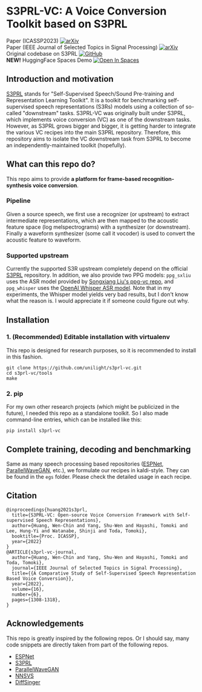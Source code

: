 # S3PRL-VC: A Voice Conversion Toolkit based on S3PRL

Paper (ICASSP2023) [![arXiv](https://img.shields.io/badge/arXiv-2110.06280-b31b1b.svg)](https://arxiv.org/abs/2110.06280)  
Paper (IEEE Journal of Selected Topics in Signal Processing)  [![arXiv](https://img.shields.io/badge/arXiv-2207.04356-b31b1b.svg)](https://arxiv.org/abs/2207.04356)  
Original codebase on S3PRL [![GitHub](https://img.shields.io/badge/github-%23121011.svg?style=for-the-badge&logo=github&logoColor=white)](https://github.com/s3prl/s3prl/tree/master/s3prl/downstream/a2o-vc-vcc2020)  
**NEW!** HuggingFace Spaces Demo [![Open In Spaces](https://camo.githubusercontent.com/00380c35e60d6b04be65d3d94a58332be5cc93779f630bcdfc18ab9a3a7d3388/68747470733a2f2f696d672e736869656c64732e696f2f62616467652f25463025394625413425393725323048756767696e67253230466163652d5370616365732d626c7565)](https://huggingface.co/spaces/unilight/s3prl-vc-vcc2020)

## Introduction and motivation

[S3PRL](https://github.com/s3prl/s3prl) stands for "Self-Supervised Speech/Sound Pre-training and Representation Learning Toolkit". It is a toolkit for benchmarking self-supervised speech representations (S3Rs) models using a collection of so-called "downstream" tasks. S3PRL-VC was originally built under S3PRL, which implements voice conversion (VC) as one of the downstream tasks. However, as S3PRL grows bigger and bigger, it is getting harder to integrate the various VC recipes into the main S3PRL repository. Therefore, this repository aims to isolate the VC downstream task from S3PRL to become an independently-maintained toolkit (hopefully).

## What can this repo do?

This repo aims to provide **a platform for frame-based recognition-synthesis voice conversion**.

### Pipeline

Given a source speech, we first use a recognizer (or upstream) to extract intermediate representations, which are then mapped to the acoustic feature space (log melspectrograms) with a synthesizer (or downstream). Finally a waveform synthesizer (some call it vocoder) is used to convert the acoustic feature to waveform.

### Supported upstream

Currently the supported S3R upstream completely depend on the official [S3PRL](https://s3prl.github.io/s3prl/tutorial/upstream_collection.html) repository. In addition, we also provide two PPG models: `ppg_sxliu` uses the ASR model provided by [Songxiang Liu's ppg-vc repo](https://github.com/liusongxiang/ppg-vc), and `ppg_whisper` uses the [OpenAI Whisper ASR model](https://github.com/openai/whisper). Note that in my experiments, the Whisper model yields very bad results, but I don't know what the reason is. I would appreciate it if someone could figure out why.

## Installation 

### 1. (Recommended) Editable installation with virtualenv 

This repo is designed for research purposes, so it is recommended to install in this fashion.

```
git clone https://github.com/unilight/s3prl-vc.git
cd s3prl-vc/tools
make
```

### 2. pip

For my own other research projects (which might be publicized in the future), I needed this repo as a standalone toolkit. So I also made command-line entries, which can be installed like this:

```
pip install s3prl-vc
```

## Complete training, decoding and benchmarking

Same as many speech processing based repositories ([ESPNet](https://github.com/espnet/espnet), [ParallelWaveGAN](https://github.com/kan-bayashi/ParallelWaveGAN), etc.), we formulate our recipes in kaldi-style. They can be found in the `egs` folder. Please check the detailed usage in each recipe.

## Citation

```
@inproceedings{huang2021s3prl,
  title={S3PRL-VC: Open-source Voice Conversion Framework with Self-supervised Speech Representations},
  author={Huang, Wen-Chin and Yang, Shu-Wen and Hayashi, Tomoki and Lee, Hung-Yi and Watanabe, Shinji and Toda, Tomoki},
  booktitle={Proc. ICASSP},
  year={2022}
}
@ARTICLE{s3prl-vc-journal,
  author={Huang, Wen-Chin and Yang, Shu-Wen and Hayashi, Tomoki and Toda, Tomoki},
  journal={IEEE Journal of Selected Topics in Signal Processing}, 
  title={{A Comparative Study of Self-Supervised Speech Representation Based Voice Conversion}}, 
  year={2022},
  volume={16},
  number={6},
  pages={1308-1318},
}
```

## Acknowledgements

This repo is greatly inspired by the following repos. Or I should say, many code snippets are directly taken from part of the following repos.

- [ESPNet](https://github.com/espnet/espnet)
- [S3PRL](https://github.com/s3prl/s3prl)
- [ParallelWaveGAN](https://github.com/kan-bayashi/ParallelWaveGAN/)
- [NNSVS](https://github.com/nnsvs/nnsvs/)
- [DiffSinger](https://github.com/MoonInTheRiver/DiffSinger)
